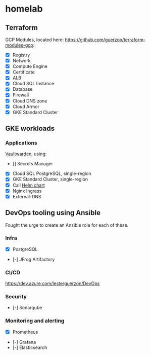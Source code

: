 # homelab

## Terraform

GCP Modules, located here: <https://github.com/guerzon/terraform-modules-gcp>:

- [x] Registry
- [x] Network
- [x] Compute Engine
- [x] Certificate
- [x] ALB
- [x] Cloud SQL Instance
- [x] Database
- [x] Firewall
- [x] Cloud DNS zone
- [x] Cloud Armor
- [x] GKE Standard Cluster

## GKE workloads

### Applications

[Vaultwarden](./applications/vaultwarden/), using:

- [] Secrets Manager
- [x] Cloud SQL PostgreSQL, single-region
- [x] GKE Standard Cluster, single-region
- [x] Call [Helm chart](https://github.com/guerzon/vaultwarden)
- [x] Nginx Ingress
- [x] External-DNS

## DevOps tooling using Ansible

Fought the urge to create an Ansible role for each of these.

### Infra

- [x] PostgreSQL
- [-] JFrog Artifactory

### CI/CD

<https://dev.azure.com/lesterguerzon/DevOps>

### Security

- [-] Sonarqube

### Monitoring and alerting

- [x] Prometheus
- [-] Grafana
- [-] Elasticsearch
